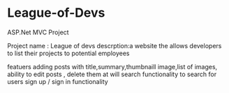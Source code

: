 # League-of-Devs
ASP.Net MVC Project

Project name : League of devs
descrption:a website the allows developers to list their projects to potential employees

featuers
adding posts with title,summary,thumbnaill image,list of images,
ability to edit posts , delete them at will
search functionality to search for users 
sign up / sign in functionality
